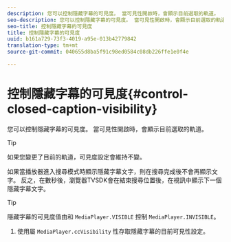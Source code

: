 ```yaml
---
description: 您可以控制隱藏字幕的可見度。 當可見性開啟時，會顯示目前選取的軌道。
seo-description: 您可以控制隱藏字幕的可見度。 當可見性開啟時，會顯示目前選取的軌道。
seo-title: 控制隱藏字幕的可見度
title: 控制隱藏字幕的可見度
uuid: b161a729-73f3-4019-a95e-013b42779842
translation-type: tm+mt
source-git-commit: 040655d8ba5f91c98ed0584c08db226ffe1e0f4e

---
```



# 控制隱藏字幕的可見度{#control-closed-caption-visibility}

您可以控制隱藏字幕的可見度。 當可見性開啟時，會顯示目前選取的軌道。

>[!TIP]
>
>如果您變更了目前的軌道，可見度設定會維持不變。

如果當播放器進入搜尋模式時顯示隱藏字幕文字，則在搜尋完成後不會再顯示文字。 反之，在數秒後，瀏覽器TVSDK會在結束搜尋位置後，在視訊中顯示下一個隱藏字幕文字。

>[!TIP]
>
>隱藏字幕的可見度值由和 `MediaPlayer.VISIBLE` 控制 `MediaPlayer.INVISIBLE`。

1. 使用屬 `MediaPlayer.ccVisibility` 性存取隱藏字幕的目前可見性設定。

